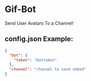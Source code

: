 # Gif-Bot
Send User Avatars To a Channel!


## config.json Example:
```json
{
  "bot": {
    "token": "bottoken"
  },
  "channel": "channel to send embed"
}
```
